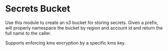 # Secrets Bucket

Use this module to create an s3 bucket for storing secrets.  Given a prefix,
will properly namespace the bucket by region and account id and return the full
name to the caller.

Supports enforcing kms encryption by a specific kms key.
